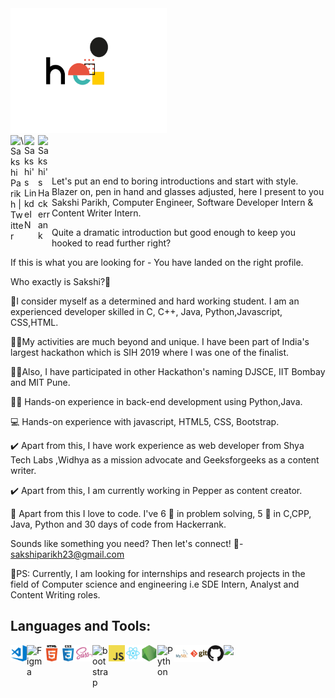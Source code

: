<img src="https://raw.githubusercontent.com/desaidhruv/desaidhruv/master/hello.gif" width="250" height="200">

<br>
<a href="https://twitter.com/sakshi70437994">
  <img align="left" alt="\Sakshi Parikh | Twitter" width="22px" src="https://cdn.jsdelivr.net/npm/simple-icons@v3/icons/twitter.svg" />
</a>
<a href="https://www.linkedin.com/in/parikh-sakshi/">
  <img align="left" alt="Sakshi's LinkdeIN" width="22px" src="https://cdn.jsdelivr.net/npm/simple-icons@v3/icons/linkedin.svg" />
</a>
<a href="https://www.hackerrank.com/sakshiparikh23">
  <img align="left" alt="Sakshi's Hackerrank" width="22px" src="https://cdn.jsdelivr.net/npm/simple-icons@3.1.0/icons/hackerrank.svg" />
</a>

<br/>
<br>
<br>


Let's put an end to boring introductions and start with style. Blazer on, pen in hand and glasses adjusted, here I present to you Sakshi Parikh, Computer Engineer, Software Developer Intern & Content Writer Intern.

Quite a dramatic introduction but good enough to keep you hooked to read further right?

If this is what you are looking for - You have landed on the right profile.

Who exactly is Sakshi?🤔

👋I consider myself as a determined and hard working student. I am an experienced developer skilled in C, C++, Java, Python,Javascript, CSS,HTML.

👩‍💻My activities are much beyond and unique. I have been part of India's largest hackathon which is SIH 2019 where I was one of the finalist.

👩‍💼Also, I have participated in other Hackathon's naming DJSCE, IIT Bombay and MIT Pune.

👩‍💻 Hands-on experience in back-end development using Python,Java.

💻 Hands-on experience with javascript, HTML5, CSS, Bootstrap.

✔️ Apart from this, I have work experience as web developer from Shya Tech Labs ,Widhya as a mission advocate and Geeksforgeeks as a content writer.

✔️ Apart from this, I am currently working in Pepper as content creator.

🏅 Apart from this I love to code. I've 6 🌟 in problem solving, 5 🌟 in C,CPP, Java, Python and 30 days of code from Hackerrank.

Sounds like something you need? Then let's connect!
📧- sakshiparikh23@gmail.com

🔭PS: Currently, I am looking for internships and research projects in the field of Computer science and engineering i.e SDE Intern, Analyst and Content Writing roles.

<!--
**sakshiparikh23/sakshiparikh23** is a ✨ _special_ ✨ repository because its `README.md` (this file) appears on your GitHub profile.

Here are some ideas to get you started:

- 🔭 I’m currently working on Django,Python 
- 🌱 I’m currently looking for growth.
- 👯 I’m looking to collaborate on full stack projects.
- 🤔 I’m looking for help with backend services and API's.
- 💬 Ask me about Python,Java.
- 📫 How to reach me:sakshiparikh23@gmail.com 
- 😄 Pronouns: ...
- ⚡ Fun fact: ...
![hello](https://user-images.githubusercontent.com/40533390/87654980-43c05280-c775-11ea-93b2-afd74e1826c4.gif)
-->
## Languages and Tools:

<img align="left" alt="Visual Studio Code" width="26px" src="https://raw.githubusercontent.com/github/explore/80688e429a7d4ef2fca1e82350fe8e3517d3494d/topics/visual-studio-code/visual-studio-code.png" />
<img align="left" alt="Figma" width="27px" src="https://img.icons8.com/windows/32/000000/figma.png"/>
<img align="left" alt="HTML5" width="26px" src="https://raw.githubusercontent.com/github/explore/80688e429a7d4ef2fca1e82350fe8e3517d3494d/topics/html/html.png" />
<img align="left" alt="CSS3" width="26px" src="https://raw.githubusercontent.com/github/explore/80688e429a7d4ef2fca1e82350fe8e3517d3494d/topics/css/css.png" />
<img align="left" alt="Sass" width="26px" src="https://raw.githubusercontent.com/github/explore/80688e429a7d4ef2fca1e82350fe8e3517d3494d/topics/sass/sass.png" />
<img align="left" alt="bootstrap" width="26px" src="https://img.icons8.com/color/48/000000/bootstrap.png"/>
<img align="left" alt="JavaScript" width="26px" src="https://raw.githubusercontent.com/github/explore/80688e429a7d4ef2fca1e82350fe8e3517d3494d/topics/javascript/javascript.png" />
<img align="left" alt="React" width="26px" src="https://raw.githubusercontent.com/github/explore/80688e429a7d4ef2fca1e82350fe8e3517d3494d/topics/react/react.png" />
<img align="left" alt="Node.js" width="26px" src="https://raw.githubusercontent.com/github/explore/80688e429a7d4ef2fca1e82350fe8e3517d3494d/topics/nodejs/nodejs.png" />
<img align="left" alt="Python" width="26px" src="https://img.icons8.com/color/48/000000/python.png"/>
<img align="left alt="Django" width="27px" src="https://img.icons8.com/color/48/000000/django.png"/>
<img align="left" alt="MySQL" width="27px" src="https://raw.githubusercontent.com/github/explore/80688e429a7d4ef2fca1e82350fe8e3517d3494d/topics/mysql/mysql.png" />
<img align="left" alt="Git" width="27px" src="https://raw.githubusercontent.com/github/explore/80688e429a7d4ef2fca1e82350fe8e3517d3494d/topics/git/git.png" />
<img align="left" alt="GitHub" width="26px" src="https://raw.githubusercontent.com/github/explore/78df643247d429f6cc873026c0622819ad797942/topics/github/github.png" /><br><br>


